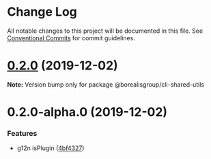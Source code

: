 # Change Log

All notable changes to this project will be documented in this file.
See [Conventional Commits](https://conventionalcommits.org) for commit guidelines.

# [0.2.0](https://github.com/borealisgroup/borealis/tree/master/packages/@borealisgroup/cli-shared-utils/compare/@borealisgroup/cli-shared-utils@0.2.0-alpha.0...@borealisgroup/cli-shared-utils@0.2.0) (2019-12-02)

**Note:** Version bump only for package @borealisgroup/cli-shared-utils





# 0.2.0-alpha.0 (2019-12-02)


### Features

* g12n isPlugin ([4bf4327](https://github.com/borealisgroup/borealis/tree/master/packages/@borealisgroup/cli-shared-utils/commit/4bf432747b5841f278c2b83d33906bf537837c64))
